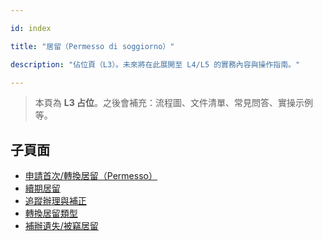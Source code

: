 ---
id: index
title: "居留（Permesso di soggiorno）"
description: "佔位頁（L3）。未來將在此展開至 L4/L5 的實務內容與操作指南。"
---


> 本頁為 **L3 占位**。之後會補充：流程圖、文件清單、常見問答、實操示例等。

## 子頁面

- [申請首次/轉換居留（Permesso）](./apply-first-permit/)
- [續期居留](./renew-permit/)
- [追蹤辦理與補正](./track-and-integration/)
- [轉換居留類型](./convert-permit/)
- [補辦遺失/被竊居留](./replace-lost-stolen/)
